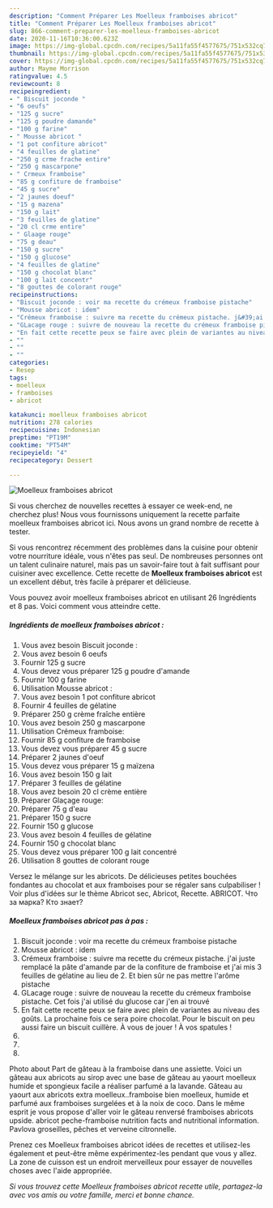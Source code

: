 ```yaml
---
description: "Comment Préparer Les Moelleux framboises abricot"
title: "Comment Préparer Les Moelleux framboises abricot"
slug: 866-comment-preparer-les-moelleux-framboises-abricot
date: 2020-11-16T10:36:00.623Z
image: https://img-global.cpcdn.com/recipes/5a11fa55f4577675/751x532cq70/moelleux-framboises-abricot-photo-principale-de-la-recette.jpg
thumbnail: https://img-global.cpcdn.com/recipes/5a11fa55f4577675/751x532cq70/moelleux-framboises-abricot-photo-principale-de-la-recette.jpg
cover: https://img-global.cpcdn.com/recipes/5a11fa55f4577675/751x532cq70/moelleux-framboises-abricot-photo-principale-de-la-recette.jpg
author: Mayme Morrison
ratingvalue: 4.5
reviewcount: 8
recipeingredient:
- " Biscuit joconde "
- "6 oeufs"
- "125 g sucre"
- "125 g poudre damande"
- "100 g farine"
- " Mousse abricot "
- "1 pot confiture abricot"
- "4 feuilles de glatine"
- "250 g crme frache entire"
- "250 g mascarpone"
- " Crmeux framboise"
- "85 g confiture de framboise"
- "45 g sucre"
- "2 jaunes doeuf"
- "15 g mazena"
- "150 g lait"
- "3 feuilles de glatine"
- "20 cl crme entire"
- " Glaage rouge"
- "75 g deau"
- "150 g sucre"
- "150 g glucose"
- "4 feuilles de glatine"
- "150 g chocolat blanc"
- "100 g lait concentr"
- "8 gouttes de colorant rouge"
recipeinstructions:
- "Biscuit joconde : voir ma recette du crémeux framboise pistache"
- "Mousse abricot : idem"
- "Crémeux framboise : suivre ma recette du crémeux pistache. j&#39;ai juste remplacé la pâte d&#39;amande par de la confiture de framboise et j&#39;ai mis 3 feuilles de gélatine au lieu de 2. Et bien sûr ne pas mettre l&#39;arôme pistache"
- "GLacage rouge : suivre de nouveau la recette du crémeux framboise pistache. Cet fois j&#39;ai utilisé du glucose car j&#39;en ai trouvé"
- "En fait cette recette peux se faire avec plein de variantes au niveau des goûts. La prochaine fois ce sera poire chocolat. Pour le biscuit on peu aussi faire un biscuit cuillère. À vous de jouer ! À vos spatules !"
- ""
- ""
- ""
categories:
- Resep
tags:
- moelleux
- framboises
- abricot

katakunci: moelleux framboises abricot 
nutrition: 278 calories
recipecuisine: Indonesian
preptime: "PT19M"
cooktime: "PT54M"
recipeyield: "4"
recipecategory: Dessert

---
```



![Moelleux framboises abricot](https://img-global.cpcdn.com/recipes/5a11fa55f4577675/751x532cq70/moelleux-framboises-abricot-photo-principale-de-la-recette.jpg)

Si vous cherchez de nouvelles recettes à essayer ce week-end, ne cherchez plus! Nous vous fournissons uniquement la recette parfaite moelleux framboises abricot ici. Nous avons un grand nombre de recette à tester.

Si vous rencontrez récemment des problèmes dans la cuisine pour obtenir votre nourriture idéale, vous n'êtes pas seul. De nombreuses personnes ont un talent culinaire naturel, mais pas un savoir-faire tout à fait suffisant pour cuisiner avec excellence. Cette recette de <strong> Moelleux framboises abricot </strong> est un excellent début, très facile à préparer et délicieuse.

<!--inarticleads1-->

Vous pouvez avoir moelleux framboises abricot en utilisant 26 Ingrédients et 8 pas. Voici comment vous atteindre cette.

##### Ingrédients de moelleux framboises abricot :

1. Vous avez besoin  Biscuit joconde :
1. Vous avez besoin 6 oeufs
1. Fournir 125 g sucre
1. Vous devez vous préparer 125 g poudre d&#39;amande
1. Fournir 100 g farine
1. Utilisation  Mousse abricot :
1. Vous avez besoin 1 pot confiture abricot
1. Fournir 4 feuilles de gélatine
1. Préparer 250 g crème fraîche entière
1. Vous avez besoin 250 g mascarpone
1. Utilisation  Crémeux framboise:
1. Fournir 85 g confiture de framboise
1. Vous devez vous préparer 45 g sucre
1. Préparer 2 jaunes d&#39;oeuf
1. Vous devez vous préparer 15 g maïzena
1. Vous avez besoin 150 g lait
1. Préparer 3 feuilles de gélatine
1. Vous avez besoin 20 cl crème entière
1. Préparer  Glaçage rouge:
1. Préparer 75 g d&#39;eau
1. Préparer 150 g sucre
1. Fournir 150 g glucose
1. Vous avez besoin 4 feuilles de gélatine
1. Fournir 150 g chocolat blanc
1. Vous devez vous préparer 100 g lait concentré
1. Utilisation 8 gouttes de colorant rouge


Versez le mélange sur les abricots. De délicieuses petites bouchées fondantes au chocolat et aux framboises pour se régaler sans culpabiliser ! Voir plus d&#39;idées sur le thème Abricot sec, Abricot, Recette. ABRICOT. Что за марка? Кто знает? 

<!--inarticleads2-->

##### Moelleux framboises abricot pas à pas :

1. Biscuit joconde : voir ma recette du crémeux framboise pistache
1. Mousse abricot : idem
1. Crémeux framboise : suivre ma recette du crémeux pistache. j&#39;ai juste remplacé la pâte d&#39;amande par de la confiture de framboise et j&#39;ai mis 3 feuilles de gélatine au lieu de 2. Et bien sûr ne pas mettre l&#39;arôme pistache
1. GLacage rouge : suivre de nouveau la recette du crémeux framboise pistache. Cet fois j&#39;ai utilisé du glucose car j&#39;en ai trouvé
1. En fait cette recette peux se faire avec plein de variantes au niveau des goûts. La prochaine fois ce sera poire chocolat. Pour le biscuit on peu aussi faire un biscuit cuillère. À vous de jouer ! À vos spatules !
1. 
1. 
1. 


Photo about Part de gâteau à la framboise dans une assiette. Voici un gâteau aux abricots au sirop avec une base de gâteau au yaourt moelleux humide et spongieux facile a réaliser parfumé a la lavande. Gâteau au yaourt aux abricots extra moelleux..framboise bien moelleux, humide et parfumé aux framboises surgelées et à la noix de coco. Dans le même esprit je vous propose d&#39;aller voir le gâteau renversé framboises abricots upside. abricot peche-framboise nutrition facts and nutritional information. Pavlova groseilles, pêches et verveine citronnelle. 

<!--inarticleads1-->

<p>
Prenez ces Moelleux framboises abricot idées de recettes et utilisez-les également et peut-être même expérimentez-les pendant que vous y allez. La zone de cuisson est un endroit merveilleux pour essayer de nouvelles choses avec l'aide appropriée.
</p>

<p>
<i>Si vous trouvez cette Moelleux framboises abricot recette utile, partagez-la avec vos amis ou votre famille, merci et bonne chance.</i>
</p>
